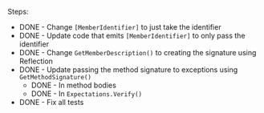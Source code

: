 Steps:

* DONE - Change `[MemberIdentifier]` to just take the identifier
* DONE - Update code that emits `[MemberIdentifier]` to only pass the identifier
* DONE - Change `GetMemberDescription()` to creating the signature using Reflection
* DONE - Update passing the method signature to exceptions using `GetMethodSignature()`
    * DONE - In method bodies
    * DONE - In `Expectations.Verify()`
* DONE - Fix all tests